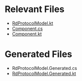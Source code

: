 # Relevant Files

- [RdProtocolModel.kt](src/main/kotlin/model/rider/RdProtocolModel.kt)
- [Component.cs](src/dotnet/ReSharperPlugin.RdProtocol/Rider/Component.cs)
- [Component.kt](src/rider/main/kotlin/com/jetbrains/rider/plugins/rdprotocol/Component.kt)

# Generated Files

- RdProtocolModel.Generated.cs
- [RdProtocolModel.Generated.kt](src/rider/main/kotlin/com/jetbrains/rider/plugins/rdprotocol/RdProtocolModel.Generated.kt)
